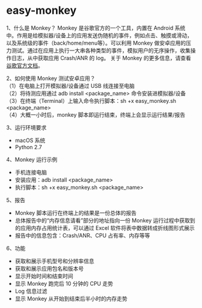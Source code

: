 # easy-monkey

1、什么是 Monkey？
Monkey 是谷歌官方的一个工具，内置在 Android 系统中。作用是给模拟器/设备上的应用发送伪随机的事件，例如点击、触摸或滑动，以及系统级的事件（back/home/menu等）。可以利用 Monkey 做安卓应用的压力测试。通过在应用上执行一大串各种类型的事件，模拟用户的无序操作，收集操作日志，从中获取应用 Crash/ANR 的 log。
关于 Monkey 的更多信息，请查看[谷歌官方文档](https://developer.android.com/studio/test/monkey)。

2、如何使用 Monkey 测试安卓应用？<br>
（1）在电脑上打开模拟器/设备通过 USB 线连接至电脑<br>
（2）将待测应用通过 adb install <package_name> 命令安装进模拟器/设备<br>
（3）在终端（Terminal）上输入命令执行脚本：sh +x easy_monkey.sh <package_name><br> 
（4）大概一小时后，monkey 脚本即运行结束，终端上会显示运行结果/报告<br>

3、运行环境要求
- macOS 系统
- Python 2.7

4、Monkey 运行示例
- 手机连接电脑
- 安装应用：adb install <package_name>
- 执行脚本：sh +x easy_monkey.sh <package_name>

5、报告
- Monkey 脚本运行在终端上的结果是一份总体的报告
- 总体报告中的“内存信息请看”部分的地址指向一份 Monkey 运行过程中获取到的应用内存占用统计表，可以通过 Excel 软件将表中数据转成折线图形式展示
- 报告中的信息包含：Crash/ANR、CPU 占有率、内存等等

6、功能
- 获取和展示手机型号和分辨率信息
- 获取和展示应用包名和版本号
- 显示开始时间和结束时间
- 显示 Monkey 跑完后 10 分钟的 CPU 走势
- Log 信息过滤
- 显示 Monkey 从开始到结束后半小时的内存走势
